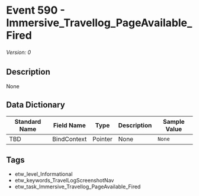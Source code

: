 # Event 590 - Immersive_Travellog_PageAvailable_Fired
###### Version: 0

## Description
None

## Data Dictionary
|Standard Name|Field Name|Type|Description|Sample Value|
|---|---|---|---|---|
|TBD|BindContext|Pointer|None|`None`|

## Tags
* etw_level_Informational
* etw_keywords_TravelLogScreenshotNav
* etw_task_Immersive_Travellog_PageAvailable_Fired